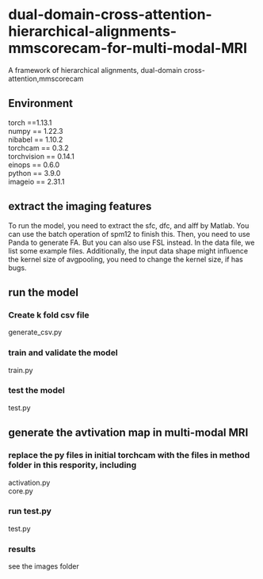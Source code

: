# dual-domain-cross-attention-hierarchical-alignments-mmscorecam-for-multi-modal-MRI
A framework of hierarchical alignments, dual-domain cross-attention,mmscorecam

## __Environment__  
torch ==1.13.1  
numpy == 1.22.3  
nibabel == 1.10.2  
torchcam == 0.3.2  
torchvision == 0.14.1  
einops == 0.6.0  
python == 3.9.0  
imageio == 2.31.1  
## extract the imaging features
To run the model, you need to extract the sfc, dfc, and alff by Matlab. You can use the batch operation of spm12 to finish this. Then, you need to use Panda to generate FA. But you can also use FSL instead. In the data file, we list some example files. Additionally, the input data shape might influence the kernel size of avgpooling, you need to change the kernel size, if has bugs.  

## run the model

### __Create k fold csv file__  
generate_csv.py
### train and validate the model 
train.py
### test the model 
test.py

## generate the avtivation map in multi-modal MRI  
### replace the py files in initial torchcam with the files in method folder in this respority, including
activation.py  
core.py
### run test.py  
test.py
### results
see the images folder
